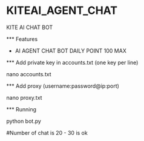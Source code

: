 # KITEAI_AGENT_CHAT
KITE AI CHAT BOT 


*** Features 

  - AI AGENT CHAT BOT DAILY POINT 100 MAX


*** Add private key in accounts.txt (one key per line)

nano accounts.txt


*** Add proxy (username:password@ip:port)

nano proxy.txt


*** Running 

python bot.py


#Number of chat is 20 - 30 is ok 
